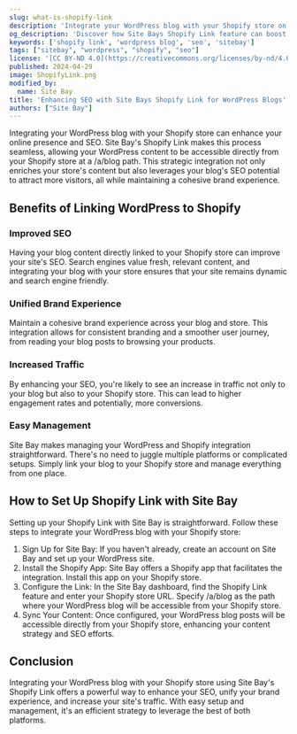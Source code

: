 ```yaml
---
slug: what-is-shopify-link
description: 'Integrate your WordPress blog with your Shopify store on /a/blog for enhanced SEO benefits.'
og_description: 'Discover how Site Bays Shopify Link feature can boost your SEO by linking your WordPress blog directly to your Shopify store.'
keywords: ['shopify link', 'wordpress blog', 'seo', 'sitebay']
tags: ["sitebay", "wordpress", "shopify", "seo"]
license: '[CC BY-ND 4.0](https://creativecommons.org/licenses/by-nd/4.0)'
published: 2024-04-29
image: ShopifyLink.png
modified_by:
  name: Site Bay
title: 'Enhancing SEO with Site Bays Shopify Link for WordPress Blogs'
authors: ["Site Bay"]
---
```


Integrating your WordPress blog with your Shopify store can enhance your online presence and SEO. Site Bay's Shopify Link makes this process seamless, allowing your WordPress content to be accessible directly from your Shopify store at a /a/blog path. This strategic integration not only enriches your store's content but also leverages your blog's SEO potential to attract more visitors, all while maintaining a cohesive brand experience.

## Benefits of Linking WordPress to Shopify

### Improved SEO

Having your blog content directly linked to your Shopify store can improve your site's SEO. Search engines value fresh, relevant content, and integrating your blog with your store ensures that your site remains dynamic and search engine friendly.

### Unified Brand Experience

Maintain a cohesive brand experience across your blog and store. This integration allows for consistent branding and a smoother user journey, from reading your blog posts to browsing your products.

### Increased Traffic

By enhancing your SEO, you're likely to see an increase in traffic not only to your blog but also to your Shopify store. This can lead to higher engagement rates and potentially, more conversions.

### Easy Management

Site Bay makes managing your WordPress and Shopify integration straightforward. There's no need to juggle multiple platforms or complicated setups. Simply link your blog to your Shopify store and manage everything from one place.

## How to Set Up Shopify Link with Site Bay

Setting up your Shopify Link with Site Bay is straightforward. Follow these steps to integrate your WordPress blog with your Shopify store:

1. Sign Up for Site Bay: If you haven't already, create an account on Site Bay and set up your WordPress site.
1. Install the Shopify App: Site Bay offers a Shopify app that facilitates the integration. Install this app on your Shopify store.
1. Configure the Link: In the Site Bay dashboard, find the Shopify Link feature and enter your Shopify store URL. Specify /a/blog as the path where your WordPress blog will be accessible from your Shopify store.
1. Sync Your Content: Once configured, your WordPress blog posts will be accessible directly from your Shopify store, enhancing your content strategy and SEO efforts.

## Conclusion
Integrating your WordPress blog with your Shopify store using Site Bay's Shopify Link offers a powerful way to enhance your SEO, unify your brand experience, and increase your site's traffic. With easy setup and management, it's an efficient strategy to leverage the best of both platforms.